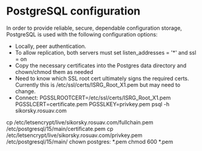 PostgreSQL configuration
========================

In order to provide reliable, secure, dependable configuration storage,
PostgreSQL is used with the following configuration options:

* Locally, peer authentication.
* To allow replication, both servers must set listen_addresses = '*' and
  ssl = on
* Copy the necessary certificates into the Postgres data directory and
  chown/chmod them as needed
* Need to know which SSL root cert ultimately signs the required certs.
  Currently this is /etc/ssl/certs/ISRG_Root_X1.pem but may need to change.
* Connect: PGSSLROOTCERT=/etc/ssl/certs/ISRG_Root_X1.pem PGSSLCERT=certificate.pem PGSSLKEY=privkey.pem psql -h sikorsky.rosuav.com

cp /etc/letsencrypt/live/sikorsky.rosuav.com/fullchain.pem /etc/postgresql/15/main/certificate.pem
cp /etc/letsencrypt/live/sikorsky.rosuav.com/privkey.pem /etc/postgresql/15/main/
chown postgres: *.pem
chmod 600 *.pem
